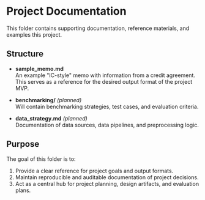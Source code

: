 # Project Documentation

This folder contains supporting documentation, reference materials, and examples this project.

## Structure
- **sample_memo.md**  
  An example "IC-style" memo with information from a credit agreement. This serves as a reference for the desired output format of the project MVP.

- **benchmarking/** *(planned)*  
  Will contain benchmarking strategies, test cases, and evaluation criteria.

- **data_strategy.md** *(planned)*  
  Documentation of data sources, data pipelines, and preprocessing logic.

## Purpose
The goal of this folder is to:
1. Provide a clear reference for project goals and output formats.
2. Maintain reproducible and auditable documentation of project decisions.
3. Act as a central hub for project planning, design artifacts, and evaluation plans.
